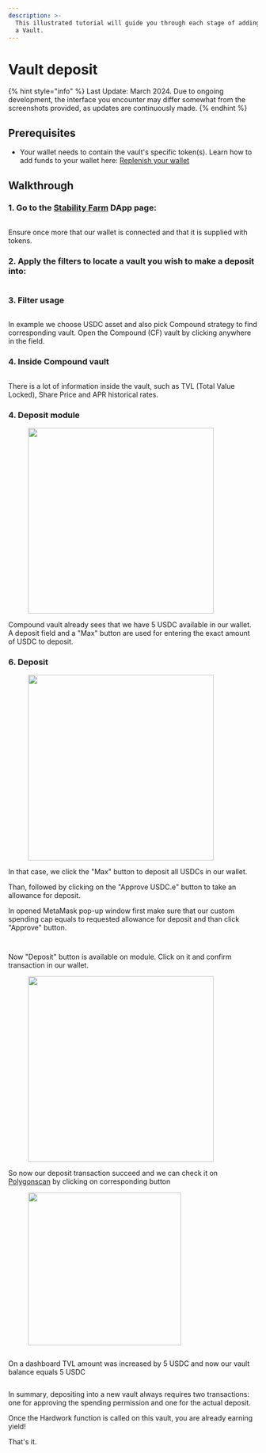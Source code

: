 ```yaml
---
description: >-
  This illustrated tutorial will guide you through each stage of adding funds to
  a Vault.
---
```


# Vault deposit

{% hint style="info" %}
Last Update: March 2024. Due to ongoing development, the interface you encounter may differ somewhat from the screenshots provided, as updates are continuously made.
{% endhint %}

## Prerequisites

* Your wallet needs to contain the vault's specific token(s). Learn how to add funds to your wallet here: [Replenish your wallet](../../onboarding/replenish-your-wallet.md)

## Walkthrough

### 1. Go to the [Stability Farm](https://stability.farm/) DApp page:

<figure><img src="../../.gitbook/assets/Screenshot 2024-03-08 at 13.37.38.png" alt=""><figcaption></figcaption></figure>

Ensure once more that our wallet is connected and that it is supplied with tokens.

### 2. Apply the filters to locate a vault you wish to make a deposit into:

<figure><img src="../../.gitbook/assets/Screenshot 2024-03-08 at 13.40.24.png" alt=""><figcaption></figcaption></figure>

### 3. Filter usage

<figure><img src="../../.gitbook/assets/Screenshot 2024-03-08 at 14.25.01.png" alt=""><figcaption></figcaption></figure>

In example we choose USDC asset and also pick Compound strategy to find corresponding vault. Open the Compound (CF) vault by clicking anywhere in the field.

### 4. Inside Compound vault

<figure><img src="../../.gitbook/assets/Screenshot 2024-03-08 at 14.28.58.png" alt=""><figcaption></figcaption></figure>

There is a lot of information inside the vault, such as TVL (Total Value Locked), Share Price and APR historical rates.

### 4. Deposit module

<div align="left">

<figure><img src="../../.gitbook/assets/Screenshot 2024-03-08 at 14.33.07.png" alt="" width="375"><figcaption></figcaption></figure>

</div>

Compound vault already sees that we have 5 USDC available in our wallet. A deposit field and a "Max" button are used for entering the exact amount of USDC to deposit.

### 6. Deposit

<div align="left">

<figure><img src="../../.gitbook/assets/Screenshot 2024-03-08 at 14.36.58.png" alt="" width="375"><figcaption></figcaption></figure>

</div>

In that case, we click the "Max" button to deposit all USDCs in our wallet.

Than, followed by clicking on the "Approve USDC.e" button to take an allowance for deposit.

In opened MetaMask pop-up window first make sure that our custom spending cap equals to requested allowance for deposit and than click "Approve" button.

<div>

<figure><img src="../../.gitbook/assets/Screenshot 2024-03-08 at 14.39.28.png" alt=""><figcaption></figcaption></figure>

 

<figure><img src="../../.gitbook/assets/Screenshot 2024-03-08 at 14.39.49.png" alt=""><figcaption></figcaption></figure>

</div>

Now "Deposit" button is available on module. Click on it and confirm transaction in our wallet.

<div align="left">

<figure><img src="../../.gitbook/assets/Screenshot 2024-03-08 at 14.42.30.png" alt="" width="375"><figcaption></figcaption></figure>

</div>

So now our deposit transaction succeed and we can check it on [Polygonscan](https://polygonscan.com/tx/0x24998e10d4ae884aa26ae79c0ff8e0a1d07a5a64b5f98f48cc81a5b089f06b9f) by clicking on corresponding button

<div align="left">

<figure><img src="../../.gitbook/assets/Screenshot 2024-03-08 at 14.52.37.png" alt="" width="309"><figcaption></figcaption></figure>

</div>

<figure><img src="../../.gitbook/assets/Screenshot 2024-03-08 at 14.49.27.png" alt=""><figcaption></figcaption></figure>

On a dashboard TVL amount was increased by 5 USDC and now our vault balance equals 5 USDC

<figure><img src="../../.gitbook/assets/Screenshot 2024-03-08 at 14.50.12.png" alt=""><figcaption></figcaption></figure>

In summary, depositing into a new vault always requires two transactions: one for approving the spending permission and one for the actual deposit.

Once the Hardwork function is called on this vault, you are already earning yield!

That's it.

